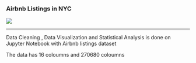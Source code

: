 
<h3> Airbnb Listings in NYC </h3>
<img src="/Users/shivani/Documents/Github/NYC_Airbnb/Airbnb_listing_in_NYC/logo.jpg">

<hr>

<p> Data Cleaning , Data Visualization and Statistical Analysis is done on Jupyter Notebook with Airbnb listings dataset </p>

<p> The data has 16 coloumns and 270680 coloumns </p>